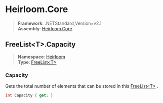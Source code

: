 # Heirloom.Core

> **Framework**: .NETStandard,Version=v2.1  
> **Assembly**: [Heirloom.Core][0]  

## FreeList\<T>.Capacity

> **Namespace**: [Heirloom][0]  
> **Type**: [FreeList\<T>][1]  

### Capacity

Gets the total number of elements that can be stored in this [FreeList\<T>][1] .

```cs
int Capacity { get; }
```

[0]: ../Heirloom.Core.md
[1]: Heirloom.FreeList[T].md
